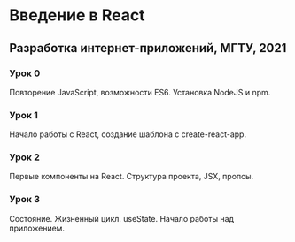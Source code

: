 # Введение в React

## Разработка интернет-приложений, МГТУ, 2021

### Урок 0
Повторение JavaScript, возможности ES6. Установка NodeJS и npm.

### Урок 1
Начало работы с React, создание шаблона с create-react-app. 

### Урок 2
Первые компоненты на React. Структура проекта, JSX, пропсы.

### Урок 3
Состояние. Жизненный цикл. useState. Начало работы над приложением.
